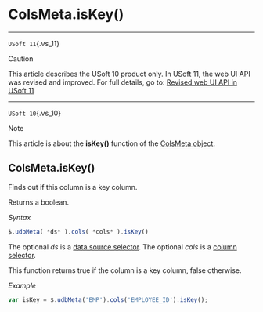 # ColsMeta.isKey()



----

`USoft 11`{.vs_11}

> [!CAUTION]
> This article describes the USoft 10 product only.
> In USoft 11, the web UI API was revised and improved. For full details, go to:
> [Revised web UI API in USoft 11](/docs/Web%20and%20app%20UIs/UDB%20udb/Revised%20web%20UI%20API%20in%20USoft%2011.md)

----

`USoft 10`{.vs_10}

> [!NOTE]
> This article is about the **isKey()** function of the [ColsMeta object](/docs/Web%20and%20app%20UIs/UDB%20ColsMeta).

## **ColsMeta.isKey()**

Finds out if this column is a key column.

Returns a boolean.

*Syntax*

```js
$.udbMeta( *ds* ).cols( *cols* ).isKey()
```

The optional *ds* is a [data source selector](/docs/Web%20and%20app%20UIs/UDB%20DataSourceMetaContainer/UDB%20DataSourceMetaContainer%20object.md). The optional *cols* is a [column selector](/docs/Web%20and%20app%20UIs/UDB%20ColsMeta/UDB%20ColsMeta%20object.md).

This function returns true if the column is a key column, false otherwise.

*Example*

```js
var isKey = $.udbMeta('EMP').cols('EMPLOYEE_ID').isKey();
```

 
